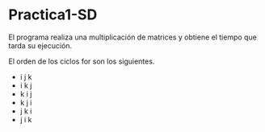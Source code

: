 # Practica1-SD
El programa realiza una multiplicación de matrices y obtiene el tiempo que tarda su ejecución.  
  
  El orden de los ciclos for son los siguientes.
- i j k
- i k j
- k i j
- k j i
- j k i
- j i k
